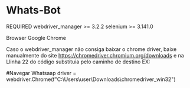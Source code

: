 # Whats-Bot

REQUIRED 
webdriver_manager >=  3.2.2
selenium  >=  3.141.0

Browser
Google Chrome


Caso o webdriver_manager não consiga baixar o chrome driver, baixe manualmente do site https://chromedriver.chromium.org/downloads
 e na Llinha 22 do código substituia pelo caminho de destino
 EX:
 
#Navegar Whatsaap
driver = webdriver.Chrome(f"C:\Users\user\Downloads\chromedriver_win32")
